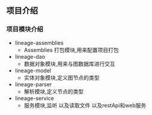 ## 项目介绍
### 项目模块介绍
* lineage-assemblies
    * Assemblies 打包模块,用来配置项目打包
* lineage-dao
    * 数据对象模块,用来与图数据库进行交互
* lineage-model
    * 实体对象模块,定义图节点的类型 
* lineage-parser
    * 解析模块,定义节点的类型
* lineage-service
    * 服务模块,监听 以及读取文件 以及restApi和web服务